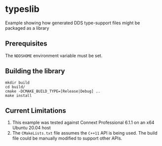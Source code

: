 # typeslib
Example showing how generated DDS type-support files might be packaged as a library

## Prerequisites 

The `NDDSHOME` environment variable must be set.
## Building the library

    mkdir build
    cd build/
    cmake -DCMAKE_BUILD_TYPE=[Release|Debug] ..
    make install

## Current Limitations

1) This example was tested against Connext Professional 6.1.1 on an x64 Ubuntu 20.04 host
2) The `CMakeLists.txt` file assumes the `C++11` API is being used. The build file could be manually modified to support other APIs.
